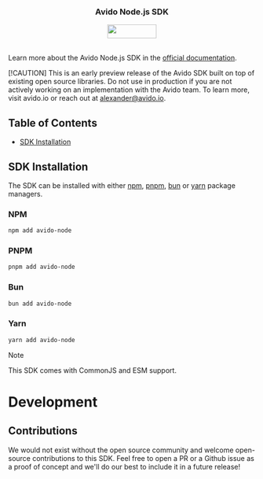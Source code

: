 <div align="center">
  <h3>Avido Node.js SDK</h3>
  <a href="https://opensource.org/licenses/MIT">
    <img src="https://img.shields.io/badge/License-MIT-blue.svg" style="width: 100px; height: 28px;" />
  </a>
</div>

<br/>

Learn more about the Avido Node.js SDK in the [official documentation](https://docs.avido.io/sdk).

[!CAUTION]
This is an early preview release of the Avido SDK built on top of existing open source libraries. Do not use in production if you are not actively working on an implementation with the Avido team. To learn more, visit avido.io or reach out at alexander@avido.io.

<!-- Start Table of Contents [toc] -->
## Table of Contents

* [SDK Installation](#sdk-installation)
<!-- End Table of Contents [toc] -->

<!-- Start SDK Installation [installation] -->
## SDK Installation

The SDK can be installed with either [npm](https://www.npmjs.com/), [pnpm](https://pnpm.io/), [bun](https://bun.sh/) or [yarn](https://classic.yarnpkg.com/en/) package managers.

### NPM

```bash
npm add avido-node
```

### PNPM

```bash
pnpm add avido-node
```

### Bun

```bash
bun add avido-node
```

### Yarn

```bash
yarn add avido-node
```

> [!NOTE]
> This SDK comes with CommonJS and ESM support.
<!-- End SDK Installation [installation] -->

# Development

## Contributions
We would not exist without the open source community and welcome open-source contributions to this SDK.
Feel free to open a PR or a Github issue as a proof of concept and we'll do our best to include it in a future release!
